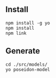 ## Install
```
npm install -g yo
npm install
npm link
```

## Generate
```
cd ./src/models/
yo poseidon-model
```
